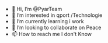 - 👋 Hi, I’m @PyarTeam
- 👀 I’m interested in qport  /Technologie 
- 🌱 I’m currently learning i work
- 💞️ I’m looking to collaborate on Peace
- 📫 How to reach me I don't Know

<!---
PyarTeam/PyarTeam is a ✨ special ✨ repository because its `README.md` (this file) appears on your GitHub profile.
You can click the Preview link to take a look at your changes.
--->
